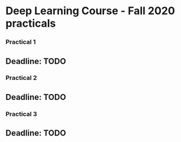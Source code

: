 # Deep Learning Course - Fall 2020 practicals
### Practical 1
## Deadline: TODO
### Practical 2
## Deadline: TODO
### Practical 3
## Deadline: TODO
